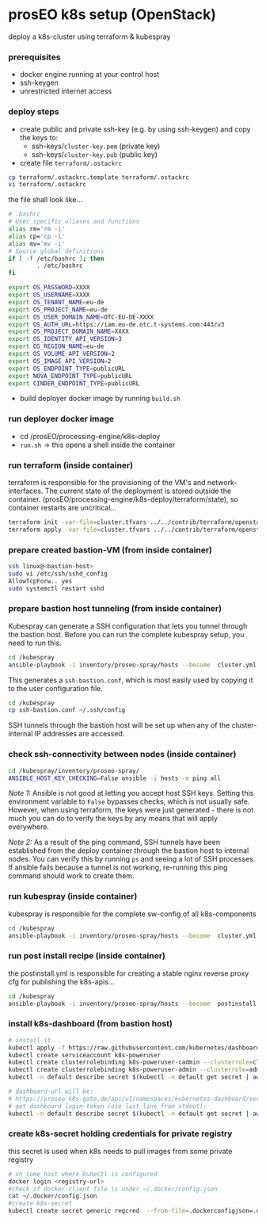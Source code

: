 prosEO k8s setup (OpenStack)
===========================
deploy a k8s-cluster using terraform & kubespray

### prerequisites
- docker engine running at your control host
- ssh-keygen
- unrestricted internet access

### deploy steps
- create public and private ssh-key (e.g. by using ssh-keygen) and copy the keys to:
  - ssh-keys/`cluster-key.pem` (private key)
  - ssh-keys/`cluster-key.pub` (public key)
- create file `terraform/.ostackrc`

```sh
cp terraform/.ostackrc.template terraform/.ostackrc
vi terraform/.ostackrc
```

the file shall look like...
```sh
# .bashrc
# User specific aliases and functions
alias rm='rm -i'
alias cp='cp -i'
alias mv='mv -i'
# Source global definitions
if [ -f /etc/bashrc ]; then
        . /etc/bashrc
fi

export OS_PASSWORD=XXXX
export OS_USERNAME=XXXX
export OS_TENANT_NAME=eu-de
export OS_PROJECT_NAME=eu-de
export OS_USER_DOMAIN_NAME=OTC-EU-DE-XXXX
export OS_AUTH_URL=https://iam.eu-de.otc.t-systems.com:443/v3
export OS_PROJECT_DOMAIN_NAME=XXXX
export OS_IDENTITY_API_VERSION=3
export OS_REGION_NAME=eu-de
export OS_VOLUME_API_VERSION=2
export OS_IMAGE_API_VERSION=2
export OS_ENDPOINT_TYPE=publicURL
export NOVA_ENDPOINT_TYPE=publicURL
export CINDER_ENDPOINT_TYPE=publicURL
```
- build deployer docker image by running `build.sh`

### run deployer docker image
- cd /prosEO/processing-engine/k8s-deploy
- `run.sh` -> this opens a shell inside the container

### run terraform (inside container)
terraform is responsible for the provisioning of the VM's and network-interfaces. 
The current state of the deployment is stored outside the container. (prosEO/processing-engine/k8s-deploy/terraform/state), so container restarts are uncritical...
```sh
terraform init -var-file=cluster.tfvars ../../contrib/terraform/openstack
terraform apply -var-file=cluster.tfvars ../../contrib/terraform/openstack
```

### prepare created bastion-VM (from inside container)
```sh
ssh linux@<bastion-host>
sudo vi /etc/ssh/sshd_config
AllowTcpForw.. yes
sudo systemctl restart sshd
```

### prepare bastion host tunneling (from inside container)

Kubespray can generate a SSH configuration that lets you tunnel through the
bastion host. Before you can run the complete kubespray setup, you need to run
this.
```sh
cd /kubespray
ansible-playbook -i inventory/proseo-spray/hosts --become  cluster.yml --flush-cache -l bastion
```

This generates a `ssh-bastion.conf`, which is most easily used by copying it to
the user configuration file.
```sh
cd /kubespray
cp ssh-bastion.conf ~/.ssh/config
```

SSH tunnels through the bastion host will be set up when any of the cluster-
internal IP addresses are accessed.

### check ssh-connectivity between nodes (inside container)
```sh
cd /kubespray/inventory/proseo-spray/
ANSIBLE_HOST_KEY_CHECKING=False ansible -i hosts -m ping all
```

*Note 1:* Ansible is not good at letting you accept host SSH keys. Setting
this environment variable to `False` bypasses checks, which is not usually
safe. However, when using terraform, the keys were just generated - there is
not much you can do to verify the keys by any means that will apply
everywhere.

*Note 2:* As a result of the ping command, SSH tunnels have been established
from the deploy container through the bastion host to internal nodes. You
can verify this by running `ps` and seeing a lot of SSH processes. If ansible
fails because a tunnel is not working, re-running this ping command should
work to create them.

### run kubespray (inside container)
kubespray is responsible for the complete sw-config of all k8s-components
```sh
cd /kubespray
ansible-playbook -i inventory/proseo-spray/hosts --become  cluster.yml --flush-cache
```

### run post install recipe (inside container)
the postinstall.yml is responsible for creating a stable nginx reverse proxy cfg for publishing the k8s-apis...
```sh
cd /kubespray
ansible-playbook -i inventory/proseo-spray/hosts --become  postinstall.yml --flush-cache
```

### install k8s-dashboard (from bastion host)

```sh
# install it...
kubectl apply -f https://raw.githubusercontent.com/kubernetes/dashboard/v2.0.0-beta5/aio/deploy/recommended.yaml
kubectl create serviceaccount k8s-poweruser
kubectl create clusterrolebinding k8s-poweruser-cadmin --clusterrole=cluster-admin --serviceaccount=default:k8s-poweruser
kubectl create clusterrolebinding k8s-poweruser-admin --clusterrole=admin --serviceaccount=default:k8s-poweruser
kubectl -n default describe secret $(kubectl -n default get secret | awk '/^k8s-poweruser-token-/{print $1}') | awk '$1=="token:"{print $2}'

# dashboard-url will be: 
# https://proseo-k8s-gate.de/api/v1/namespaces/kubernetes-dashboard/services/https:kubernetes-dashboard:/proxy/
# get dashboard login-token (use last line from stdout):
kubectl -n default describe secret $(kubectl -n default get secret | awk '/^k8s-poweruser-token-/{print $1}') | awk '$1=="token:"{print $2}'
```

### create k8s-secret holding credentials for private registry

this secret is used when k8s needs to pull images from some private registry

```sh
# on some host where kubectl is configured
docker login <registry-url>
#check if docker-client file is under ~/.docker/config.json
cat ~/.docker/config.json
#create k8s-secret
kubectl create secret generic regcred  --from-file=.dockerconfigjson=.docker/config.json --type=kubernetes.io/dockerconfigjson
```

